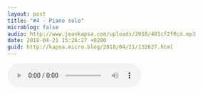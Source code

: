 ```yaml
---
layout: post
title: "#4 - Piano solo"
microblog: false
audio: http://www.jeankapsa.com/uploads/2018/401cf2f0cd.mp3
date: 2018-04-21 15:26:27 +0200
guid: http://kapsa.micro.blog/2018/04/21/132627.html
---
```

<audio controls="controls" src="http://www.jeankapsa.com/uploads/2018/401cf2f0cd.mp3" />
